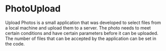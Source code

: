 # PhotoUpload
Upload Photos
is a small application that was developed to select files from a local machine and upload them to a server. The photo needs to meet certain conditions and have certain parameters before it can be uploaded. The number of files that can be accepted by the application can be set in the code.
